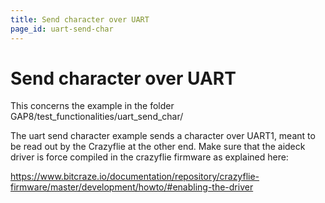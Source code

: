 ```yaml
---
title: Send character over UART
page_id: uart-send-char
---
```


# Send character over UART

This concerns the example in the folder GAP8/test_functionalities/uart_send_char/


The uart send character example sends a character over UART1, meant to be read out by the Crazyflie at the other end. Make sure that the aideck driver is force compiled in the crazyflie firmware as explained here: 

https://www.bitcraze.io/documentation/repository/crazyflie-firmware/master/development/howto/#enabling-the-driver


